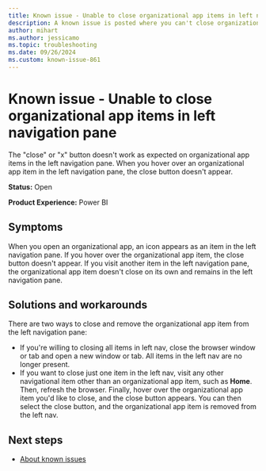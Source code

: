 ```yaml
---
title: Known issue - Unable to close organizational app items in left navigation pane
description: A known issue is posted where you can't close organizational app items in the left navigation pane.
author: mihart
ms.author: jessicamo
ms.topic: troubleshooting  
ms.date: 09/26/2024
ms.custom: known-issue-861
---
```


# Known issue - Unable to close organizational app items in left navigation pane

The "close" or "x" button doesn't work as expected on organizational app items in the left navigation pane. When you hover over an organizational app item in the left navigation pane, the close button doesn't appear.

**Status:** Open

**Product Experience:** Power BI

## Symptoms

When you open an organizational app, an icon appears as an item in the left navigation pane. If you hover over the organizational app item, the close button doesn't appear. If you visit another item in the left navigation pane, the organizational app item doesn't close on its own and remains in the left navigation pane.

## Solutions and workarounds

There are two ways to close and remove the organizational app item from the left navigation pane:

- If you're willing to closing all items in left nav, close the browser window or tab and open a new window or tab. All items in the left nav are no longer present.
- If you want to close just one item in the left nav, visit any other navigational item other than an organizational app item, such as **Home**. Then, refresh the browser. Finally, hover over the organizational app item you'd like to close, and the close button appears. You can then select the close button, and the organizational app item is removed from the left nav.

## Next steps

- [About known issues](https://support.fabric.microsoft.com/known-issues)

